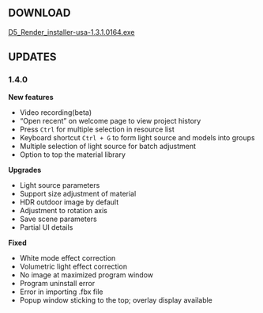 ## DOWNLOAD
[D5_Render_installer-usa-1.3.1.0164.exe](https://github.com/d5render/d5render.github.io/releases/download/usa-1.3.1/D5_Render_installer-usa-1.3.1.0164.exe)
## UPDATES
### 1.4.0
**New features**

- Video recording(beta)
- “Open recent” on welcome page to view project history
- Press `Ctrl` for multiple selection in resource list
- Keyboard shortcut `Ctrl + G` to form light source and models into groups
- Multiple selection of light source for batch adjustment
- Option to top the material library


**Upgrades**

* Light source parameters 
* Support size adjustment of material 
* HDR outdoor image by default
* Adjustment to rotation axis
* Save scene parameters
* Partial UI details


**Fixed**

* White mode effect correction
* Volumetric light effect correction
* No image at maximized program window
* Program uninstall error
* Error in importing .fbx file 
* Popup window sticking to the top; overlay display available


